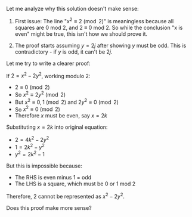 Let me analyze why this solution doesn't make sense:

1. First issue: The line "$x^2 \equiv 2 \pmod{2}$" is meaningless because all squares are 0 mod 2, and 2 ≡ 0 mod 2. So while the conclusion "x is even" might be true, this isn't how we should prove it.

2. The proof starts assuming $y = 2j$ after showing $y$ must be odd. This is contradictory - if $y$ is odd, it can't be $2j$.

Let me try to write a clearer proof:

If $2 = x^2-2y^2$, working modulo 2:
- $2 \equiv 0 \pmod{2}$
- So $x^2 \equiv 2y^2 \pmod{2}$
- But $x^2 \equiv 0,1 \pmod{2}$ and $2y^2 \equiv 0 \pmod{2}$
- So $x^2 \equiv 0 \pmod{2}$
- Therefore $x$ must be even, say $x = 2k$

Substituting $x = 2k$ into original equation:
- $2 = 4k^2-2y^2$
- $1 = 2k^2-y^2$
- $y^2 = 2k^2-1$

But this is impossible because:
- The RHS is even minus 1 = odd
- The LHS is a square, which must be $0$ or $1$ mod 2

Therefore, 2 cannot be represented as $x^2-2y^2$.

Does this proof make more sense?